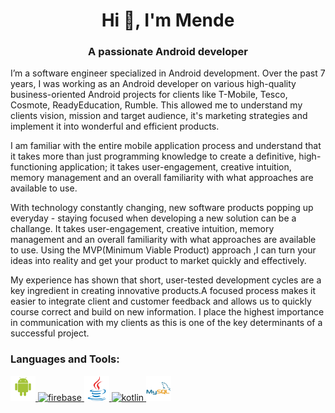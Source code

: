 <h1 align="center">Hi 👋, I'm Mende</h1>
<h3 align="center">A passionate Android developer</h3>

<p align="left">
I’m a software engineer specialized in Android development. Over the
past 7 years, I was working as an Android developer on various high-quality business-oriented Android projects for clients like T-Mobile, Tesco, Cosmote, ReadyEducation, Rumble. This allowed me to understand my clients vision, mission and target audience, it's marketing strategies and implement it into wonderful and efficient products.

I am familiar with the entire mobile application process and understand that it takes more than just programming knowledge to create a definitive, high-functioning application; it takes user-engagement, creative intuition, memory management and an overall familiarity with what approaches are available to use.

With technology constantly changing, new software products popping up everyday - staying focused when developing a new solution can be a challange. It takes user-engagement, creative intuition, memory management and an overall familiarity with what approaches are available to use. Using the MVP(Minimum Viable Product) approach ,I can turn your ideas into reality and get your product to market quickly and effectively.

My experience has shown that short, user-tested development cycles are a key ingredient in creating innovative products.A focused process makes it easier to integrate client and customer feedback and allows us to quickly course correct and build on new information. I place the highest importance in communication with my clients as this is one of the key determinants of a successful project.
</p>

<h3 align="left">Languages and Tools:</h3>
<p align="left"> <a href="https://developer.android.com" target="_blank" rel="noreferrer"> <img src="https://raw.githubusercontent.com/devicons/devicon/master/icons/android/android-original-wordmark.svg" alt="android" width="40" height="40"/> </a> <a href="https://firebase.google.com/" target="_blank" rel="noreferrer"> <img src="https://www.vectorlogo.zone/logos/firebase/firebase-icon.svg" alt="firebase" width="40" height="40"/> </a> <a href="https://www.java.com" target="_blank" rel="noreferrer"> <img src="https://raw.githubusercontent.com/devicons/devicon/master/icons/java/java-original.svg" alt="java" width="40" height="40"/> </a> <a href="https://kotlinlang.org" target="_blank" rel="noreferrer"> <img src="https://www.vectorlogo.zone/logos/kotlinlang/kotlinlang-icon.svg" alt="kotlin" width="40" height="40"/> </a> <a href="https://www.mysql.com/" target="_blank" rel="noreferrer"> <img src="https://raw.githubusercontent.com/devicons/devicon/master/icons/mysql/mysql-original-wordmark.svg" alt="mysql" width="40" height="40"/> </a> </p>

